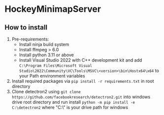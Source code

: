 # HockeyMinimapServer

## How to install
1. Pre-requirements:
   * Install ninja build system
   * Install ffmpeg > 6.0
   * Install python 3.11 or above
   * Install Visual Studio 2022 with C++ development kit and add `C:\Program Files\Microsoft Visual Studio\2022\Community\VC\Tools\MSVC\<version>\bin\Hostx64\x64` to your Path environment variables
2. Install required packages via `pip install -r requirements.txt` in root directory
3. Clone detectron2 using `git clone https://github.com/facebookresearch/detectron2.git` 
into windows drive root directory and run install `python -m pip install -e C:\detectron2` where "C:\\" is your drive path for windows